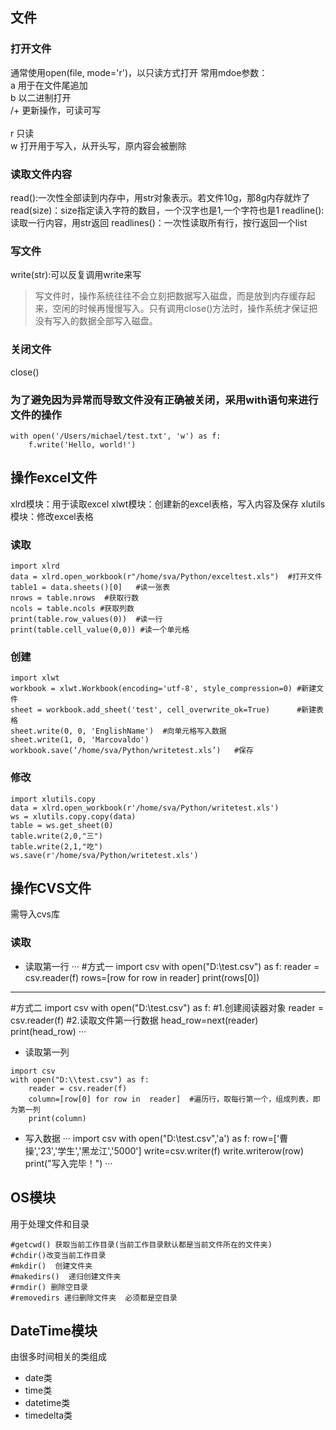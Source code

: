 ## 文件
### 打开文件<br>
通常使用open(file, mode='r')，以只读方式打开
常用mdoe参数：<br>
a	用于在文件尾追加<br>
b	以二进制打开<br>
/+	更新操作，可读可写<br>	
r	只读<br>
w	打开用于写入，从开头写，原内容会被删除<br>
### 读取文件内容<br>
read():一次性全部读到内存中，用str对象表示。若文件10g，那8g内存就炸了
read(size)：size指定读入字符的数目，一个汉字也是1,一个字符也是1
readline(): 读取一行内容，用str返回
readlines()：一次性读取所有行，按行返回一个list
### 写文件<br>
write(str):可以反复调用write来写
>写文件时，操作系统往往不会立刻把数据写入磁盘，而是放到内存缓存起来，空闲的时候再慢慢写入。只有调用close()方法时，操作系统才保证把没有写入的数据全部写入磁盘。
### 关闭文件<br>
close()
### 为了避免因为异常而导致文件没有正确被关闭，采用with语句来进行文件的操作
```
with open('/Users/michael/test.txt', 'w') as f:
    f.write('Hello, world!')
```
## 操作excel文件
xlrd模块：用于读取excel
xlwt模块：创建新的excel表格，写入内容及保存
xlutils模块：修改excel表格
### 读取
```
import xlrd
data = xlrd.open_workbook(r"/home/sva/Python/exceltest.xls")  #打开文件
table1 = data.sheets()[0]	#读一张表
nrows = table.nrows  #获取行数
ncols = table.ncols	#获取列数
print(table.row_values(0))  #读一行
print(table.cell_value(0,0)) #读一个单元格
```
### 创建
```
import xlwt
workbook = xlwt.Workbook(encoding='utf-8', style_compression=0) #新建文件
sheet = workbook.add_sheet('test', cell_overwrite_ok=True)		#新建表格
sheet.write(0, 0, 'EnglishName')  #向单元格写入数据
sheet.write(1, 0, 'Marcovaldo')
workbook.save(‘/home/sva/Python/writetest.xls’)   #保存
```
### 修改
```
import xlutils.copy                                                    
data = xlrd.open_workbook(r'/home/sva/Python/writetest.xls')           
ws = xlutils.copy.copy(data)                                           
table = ws.get_sheet(0)                                                
table.write(2,0,"三")                                                  
table.write(2,1,"吃")                                                  
ws.save(r'/home/sva/Python/writetest.xls')  
```
## 操作CVS文件
需导入cvs库
### 读取
* 读取第一行
···
#方式一
import csv
with open("D:\\test.csv") as f:
    reader = csv.reader(f)
    rows=[row for row in  reader]
    print(rows[0])
----------
#方式二
import csv
with open("D:\\test.csv") as f:
    #1.创建阅读器对象
    reader = csv.reader(f)
    #2.读取文件第一行数据
    head_row=next(reader)
    print(head_row)
···
* 读取第一列
```
import csv
with open("D:\\test.csv") as f:
    reader = csv.reader(f)
    column=[row[0] for row in  reader]  #遍历行，取每行第一个，组成列表，即为第一列
    print(column)
```
* 写入数据
···
import csv
with open("D:\\test.csv",'a') as f:
     row=['曹操','23','学生','黑龙江','5000']
     write=csv.writer(f)
     write.writerow(row)
     print("写入完毕！")
···

## OS模块
用于处理文件和目录
```
#getcwd() 获取当前工作目录(当前工作目录默认都是当前文件所在的文件夹)
#chdir()改变当前工作目录
#mkdir()  创建文件夹
#makedirs()  递归创建文件夹
#rmdir() 删除空目录
#removedirs 递归删除文件夹  必须都是空目录
```
## DateTime模块
由很多时间相关的类组成
* date类
* time类
* datetime类
* timedelta类
